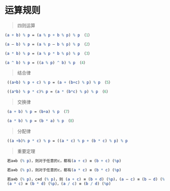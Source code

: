 # 运算规则

> 四则运算

```mathematica
(a + b) % p = (a % p + b % p) % p （1）

(a – b) % p = (a % p – b % p) % p （2）

(a * b) % p = (a % p * b % p) % p （3）

(a ^ b) % p = ((a % p) ^ b) % p （4）

```

> 结合律

```mathematica
 ((a+b) % p + c) % p = (a + (b+c) % p) % p （5）

 ((a*b) % p * c)% p = (a * (b*c) % p) % p （6）
```

> 交换律

```mathematica
 (a + b) % p = (b+a) % p （7）

 (a * b) % p = (b * a) % p （8）
```

> 分配律

```mathematica
 ((a +b)% p * c) % p = ((a * c) % p + (b * c) % p) % p
```

> 重要定理

```mathematica
 若a≡b (% p)，则对于任意的c，都有(a + c) ≡ (b + c) (%p)

 若a≡b (% p)，则对于任意的c，都有(a * c) ≡ (b * c) (%p)

 若a≡b (% p)，c≡d (% p)，则 (a + c) ≡ (b + d) (%p)，(a – c) ≡ (b – d) (%p)，
 (a * c) ≡ (b * d) (%p)，(a / c) ≡ (b / d) (%p)
```



